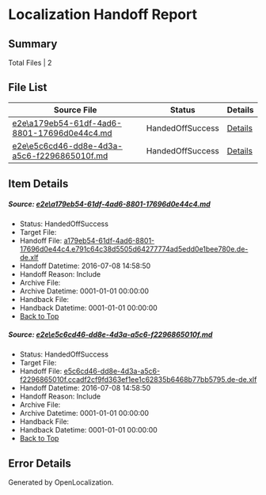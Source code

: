# <a name='report-top'></a> Localization Handoff Report

## Summary
 Total Files | 2

## File List
 Source File | Status | Details 
 ----------- | ------ | ------- 
 [e2e\a179eb54-61df-4ad6-8801-17696d0e44c4.md](https://github.com/OpenLocalizationTestOrg/oltest/blob/fd138294590f689bed4e8de699b5264c0e2f9cb0/e2e/a179eb54-61df-4ad6-8801-17696d0e44c4.md) | HandedOffSuccess | [Details](#1905eeb92a1d5795ee7b5781c20b807460e833f51)
 [e2e\e5c6cd46-dd8e-4d3a-a5c6-f2296865010f.md](https://github.com/OpenLocalizationTestOrg/oltest/blob/fd138294590f689bed4e8de699b5264c0e2f9cb0/e2e/e5c6cd46-dd8e-4d3a-a5c6-f2296865010f.md) | HandedOffSuccess | [Details](#9e821def1331857d82b496c978add11c703a573d2)

## Item Details
##### <a name='1905eeb92a1d5795ee7b5781c20b807460e833f51'></a> Source: [e2e\a179eb54-61df-4ad6-8801-17696d0e44c4.md](https://github.com/OpenLocalizationTestOrg/oltest/blob/fd138294590f689bed4e8de699b5264c0e2f9cb0/e2e/a179eb54-61df-4ad6-8801-17696d0e44c4.md)
* Status: HandedOffSuccess
* Target File: 
* Handoff File: [a179eb54-61df-4ad6-8801-17696d0e44c4.e791c64c38d5505d64277774ad5edd0e1bee780e.de-de.xlf](https://github.com/OpenLocalizationTestOrg/olhandoff-e2e/blob/70de1c21748b3777e1577f147d3e8416741857ed/ol-handoff/OpenLocalizationTestOrg/oltest-dede-fly/ci/ht/a179eb54-61df-4ad6-8801-17696d0e44c4.e791c64c38d5505d64277774ad5edd0e1bee780e.de-de.xlf)
* Handoff Datetime: 2016-07-08 14:58:50
* Handoff Reason: Include
* Archive File: 
* Archive Datetime: 0001-01-01 00:00:00
* Handback File: 
* Handback Datetime: 0001-01-01 00:00:00
* [Back to Top](#report-top)

##### <a name='9e821def1331857d82b496c978add11c703a573d2'></a> Source: [e2e\e5c6cd46-dd8e-4d3a-a5c6-f2296865010f.md](https://github.com/OpenLocalizationTestOrg/oltest/blob/fd138294590f689bed4e8de699b5264c0e2f9cb0/e2e/e5c6cd46-dd8e-4d3a-a5c6-f2296865010f.md)
* Status: HandedOffSuccess
* Target File: 
* Handoff File: [e5c6cd46-dd8e-4d3a-a5c6-f2296865010f.ccadf2cf9fd363ef1ee1c62835b6468b77bb5795.de-de.xlf](https://github.com/OpenLocalizationTestOrg/olhandoff-e2e/blob/70de1c21748b3777e1577f147d3e8416741857ed/ol-handoff/OpenLocalizationTestOrg/oltest-dede-fly/ci/ht/e5c6cd46-dd8e-4d3a-a5c6-f2296865010f.ccadf2cf9fd363ef1ee1c62835b6468b77bb5795.de-de.xlf)
* Handoff Datetime: 2016-07-08 14:58:50
* Handoff Reason: Include
* Archive File: 
* Archive Datetime: 0001-01-01 00:00:00
* Handback File: 
* Handback Datetime: 0001-01-01 00:00:00
* [Back to Top](#report-top)


## Error Details

Generated by OpenLocalization.

